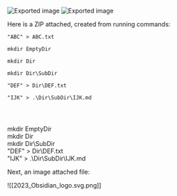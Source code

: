 ![Exported image](Exported%20image%2020240613213416-0.png) ![Exported image](Exported%20image%2020240613213416-1.png)

Here is a ZIP attached, created from running commands:
 
```
"ABC" > ABC.txt

mkdir EmptyDir

mkdir Dir

mkdir Dir\SubDir

"DEF" > Dir\DEF.txt

"IJK" > .\Dir\SubDir\IJK.md




```
 mkdir EmptyDir  
mkdir Dir  
mkdir Dir\SubDir  
"DEF" > Dir\DEF.txt  
"IJK" > .\Dir\SubDir\IJK.md
      

Next, an image attached file:

![[2023_Obsidian_logo.svg.png]]
